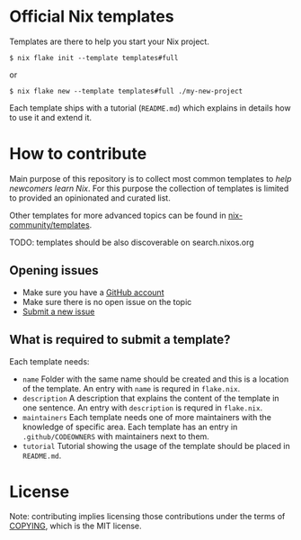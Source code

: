 # Official Nix templates

Templates are there to help you start your Nix project.

```console
$ nix flake init --template templates#full
```

or

```console
$ nix flake new --template templates#full ./my-new-project
```

Each template ships with a tutorial (`README.md`) which explains in details how to use it and extend it.

# How to contribute

Main purpose of this repository is to collect most common templates to *help newcomers learn Nix*. For this purpose the collection of templates is limited to provided an opinionated and curated list.

Other templates for more advanced topics can be found in [nix-community/templates](https://github.com/nix-community/templates).

TODO: templates should be also discoverable on search.nixos.org

## Opening issues

* Make sure you have a [GitHub account](https://github.com/signup/free)
* Make sure there is no open issue on the topic
* [Submit a new issue](https://github.com/NixOS/templates/issues/new)

## What is required to submit a template?

Each template needs:

- `name` Folder with the same name should be created and this is a location of the template. An entry with `name` is requred in `flake.nix`.
- `description` A description that explains the content of the template in one sentence. An entry with `description` is requred in `flake.nix`.
- `maintainers` Each template needs one of more maintainers with the knowledge of specific area. Each template has an entry in `.github/CODEOWNERS` with maintainers next to them.
- `tutorial` Tutorial showing the usage of the template should be placed in `README.md`.

# License

Note: contributing implies licensing those contributions under the terms of [COPYING](COPYING), which is the MIT license.